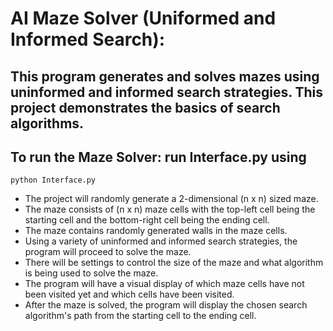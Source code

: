 # AI Maze Solver (Uniformed and Informed Search): 
## This program generates and solves mazes using uninformed and informed search strategies. This project demonstrates the basics of search algorithms.
## To run the Maze Solver: run Interface.py using 
```
python Interface.py
```
- The project will randomly generate a 2-dimensional (n x n) sized maze.
- The maze consists of (n x n) maze cells with the top-left cell being the starting cell and the bottom-right cell being the ending cell.
- The maze contains randomly generated walls in the maze cells.
- Using a variety of uninformed and informed search strategies, the program will proceed to solve the maze.
- There will be settings to control the size of the maze and what algorithm is being used to solve the maze.
- The program will have a visual display of which maze cells have not been visited yet and which cells have been visited.
- After the maze is solved, the program will display the chosen search algorithm's path from the starting cell to the ending cell.
